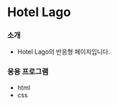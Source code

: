 <h1>Hotel Lago</h1>
<h3>소개</h3>
<ul>
  <li>Hotel Lago의 반응형 페이지입니다.</li>
</ul>
<h3>응용 프로그램</h3>
<ul>
  <li>html</li>
  <li>css</li>
</ul>
